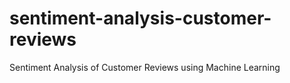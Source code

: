 # sentiment-analysis-customer-reviews
Sentiment Analysis of Customer Reviews using Machine Learning
